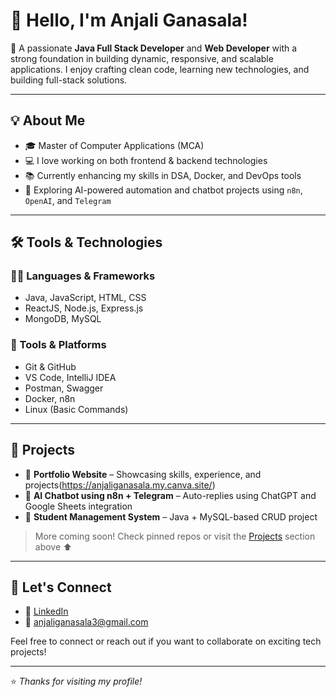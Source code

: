 # 👋 Hello, I'm Anjali Ganasala!

🎯 A passionate **Java Full Stack Developer** and **Web Developer** with a strong foundation in building dynamic, responsive, and scalable applications. I enjoy crafting clean code, learning new technologies, and building full-stack solutions.

---

## 💡 About Me

- 🎓 Master of Computer Applications (MCA)
- 💻 I love working on both frontend & backend technologies
- 📚 Currently enhancing my skills in DSA, Docker, and DevOps tools
- 🌱 Exploring AI-powered automation and chatbot projects using `n8n`, `OpenAI`, and `Telegram`

---

## 🛠️ Tools & Technologies

### 👨‍💻 Languages & Frameworks
- Java, JavaScript, HTML, CSS
- ReactJS, Node.js, Express.js
- MongoDB, MySQL

### 🔧 Tools & Platforms
- Git & GitHub
- VS Code, IntelliJ IDEA
- Postman, Swagger
- Docker, n8n
- Linux (Basic Commands)

---

## 📁 Projects

- 🔹 **Portfolio Website** – Showcasing skills, experience, and projects(https://anjaliganasala.my.canva.site/)
- 🔹 **AI Chatbot using n8n + Telegram** – Auto-replies using ChatGPT and Google Sheets integration
- 🔹 **Student Management System** – Java + MySQL-based CRUD project

> More coming soon! Check pinned repos or visit the [Projects](#) section above ⬆️

---

## 🤝 Let's Connect

- 🔗 [LinkedIn](https://www.linkedin.com/in/anjaliganasala19/)  
- 📧 anjaliganasala3@gmail.com

Feel free to connect or reach out if you want to collaborate on exciting tech projects!

---

⭐️ *Thanks for visiting my profile!*
